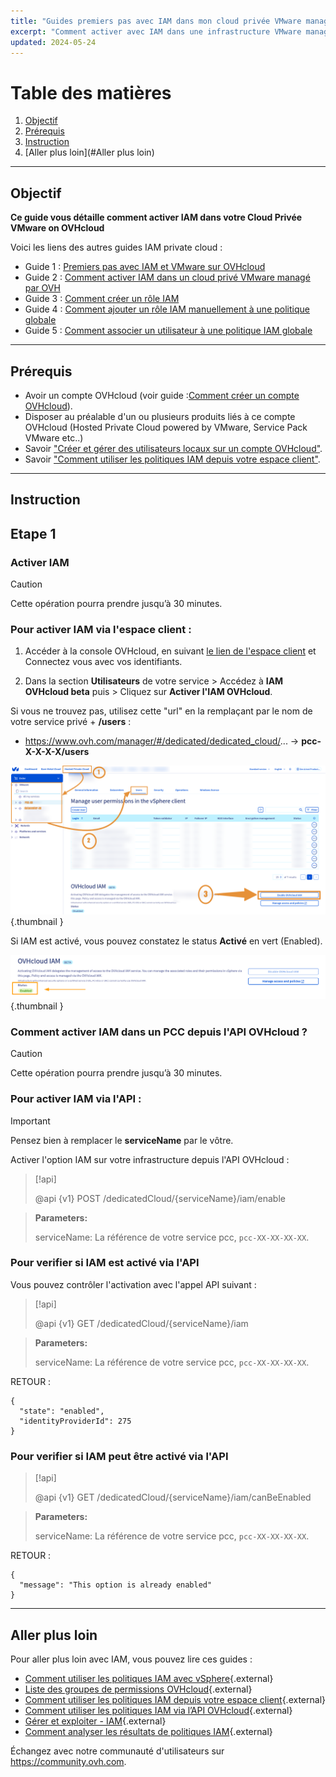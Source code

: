 ```yaml
---
title: "Guides premiers pas avec IAM dans mon cloud privée VMware managé par OVHcloud"
excerpt: "Comment activer avec IAM dans une infrastructure VMware managé par OVHcloud"
updated: 2024-05-24
---
```


# Table des matières
1. [Objectif](#Objectif)
2. [Prérequis](#Prérequis)
3. [Instruction](#Instruction)
5. [Aller plus loin](#Aller plus loin)

---
## Objectif
**Ce guide vous détaille comment activer IAM dans votre Cloud Privée VMware on OVHcloud**

Voici les liens des autres guides IAM private cloud :

- Guide 1 : [Premiers pas avec IAM et VMware sur OVHcloud](/pages/hosted_private_cloud/hosted_private_cloud_powered_by_vmware/vmware_iam_getting_started)
- Guide 2 : [Comment activer IAM dans un cloud privé VMware managé par OVH](/pages/hosted_private_cloud/hosted_private_cloud_powered_by_vmware/vmware_iam_activation)
- Guide 3 : [Comment créer un rôle IAM](/pages/hosted_private_cloud/hosted_private_cloud_powered_by_vmware/vmware_iam_role)
- Guide 4 : [Comment ajouter un rôle IAM manuellement à une politique globale](/pages/hosted_private_cloud/hosted_private_cloud_powered_by_vmware/vmware_iam_role_policy)
- Guide 5 : [Comment associer un utilisateur à une politique IAM globale](/pages/hosted_private_cloud/hosted_private_cloud_powered_by_vmware/vmware_iam_user_policy)

---
## Prérequis

- Avoir un compte OVHcloud (voir guide :[Comment créer un compte OVHcloud](https://help.ovhcloud.com/csm/fr-account-create-ovhcloud-account?id=kb_article_view&sysparm_article=KB0043023)).
- Disposer au préalable d'un ou plusieurs produits liés à ce compte OVHcloud (Hosted Private Cloud powered by VMware, Service Pack VMware etc..)
- Savoir ["Créer et gérer des utilisateurs locaux sur un compte OVHcloud"](https://help.ovhcloud.com/csm/fr-account-managing-users?id=kb_article_view&sysparm_article=KB0043058).
- Savoir ["Comment utiliser les politiques IAM depuis votre espace client"](https://help.ovhcloud.com/csm/fr-customer-iam-policies-ui?id=kb_article_view&sysparm_article=KB0058730).

---
## Instruction

## Etape 1

### Activer IAM

> [!CAUTION]
> Cette opération pourra prendre jusqu’à 30 minutes.

### Pour activer IAM via l'espace client :

1. Accéder à la console OVHcloud, en suivant [le lien de l'espace client](https://www.ovh.com/manager) et Connectez vous avec vos identifiants.

2. Dans la section **Utilisateurs** de votre service > Accédez à **IAM OVHcloud beta** puis > Cliquez sur **Activer l'IAM OVHcloud**.

Si vous ne trouvez pas, utilisez cette "url" en la remplaçant par le nom de votre service privé + **/users** : 
- https://www.ovh.com/manager/#/dedicated/dedicated_cloud/... -> **pcc-X-X-X-X/users**

![Activer IAM](images/iam_enable_2.png){.thumbnail }

Si IAM est activé, vous pouvez constatez le status **Activé** en vert (Enabled).

![Activer IAM](images/iam_enable_3.png){.thumbnail }

### Comment activer IAM dans un PCC depuis l'API OVHcloud ?

> [!CAUTION]
> Cette opération pourra prendre jusqu’à 30 minutes.

### Pour activer IAM via l'API :
> [!IMPORTANT]
> Pensez bien à remplacer le **serviceName** par le vôtre.

Activer l'option IAM sur votre infrastructure depuis l'API OVHcloud :

> [!api]
>
> @api {v1} POST /dedicatedCloud/{serviceName}/iam/enable
>

> **Parameters:**
>
> serviceName: La référence de votre service pcc, `pcc-XX-XX-XX-XX`.

### Pour verifier si IAM est activé via l'API

Vous pouvez contrôler l'activation avec l'appel API suivant :

> [!api]
>
> @api {v1} GET /dedicatedCloud/{serviceName}/iam
>

> **Parameters:**
>
> serviceName: La référence de votre service pcc, `pcc-XX-XX-XX-XX`.

RETOUR :
```Shell
{
  "state": "enabled",
  "identityProviderId": 275
}
```

### Pour verifier si IAM peut être activé via l'API

> [!api]
>
> @api {v1} GET /dedicatedCloud/{serviceName}/iam/canBeEnabled
>

> **Parameters:**
>
> serviceName: La référence de votre service pcc, `pcc-XX-XX-XX-XX`.

RETOUR :
```Shell
{
  "message": "This option is already enabled"
}
```


---
## Aller plus loin

Pour aller plus loin avec IAM, vous pouvez lire ces guides :

- [Comment utiliser les politiques IAM avec vSphere](https://help.ovhcloud.com/csm/fr-vmware-use-iam-vsphere?id=kb_article_view&sysparm_article=KB0059059){.external}
- [Liste des groupes de permissions OVHcloud](https://help.ovhcloud.com/csm/fr-customer-iam-permissionsgroup?id=kb_article_view&sysparm_article=KB0060254){.external}
- [Comment utiliser les politiques IAM depuis votre espace client](https://help.ovhcloud.com/csm/fr-customer-iam-policies-ui?id=kb_article_view&sysparm_article=KB0058730){.external}
- [Comment utiliser les politiques IAM via l’API OVHcloud](https://help.ovhcloud.com/csm/fr-customer-iam-policies-api?id=kb_article_view&sysparm_article=KB0056808){.external}
- [Gérer et exploiter - IAM](https://help.ovhcloud.com/csm/fr-documentation-manage-operate-iam?id=kb_browse_cat&kb_id=3d4a8129a884a950f07829d7d5c75243&kb_category=f9734072c014f990f0785f572a5744ed&spa=1){.external}
- [Comment analyser les résultats de politiques IAM](https://help.ovhcloud.com/csm/fr-iam-troubleshooting?id=kb_article_view&sysparm_article=KB0060455){.external}

Échangez avec notre communauté d'utilisateurs sur <https://community.ovh.com>.

